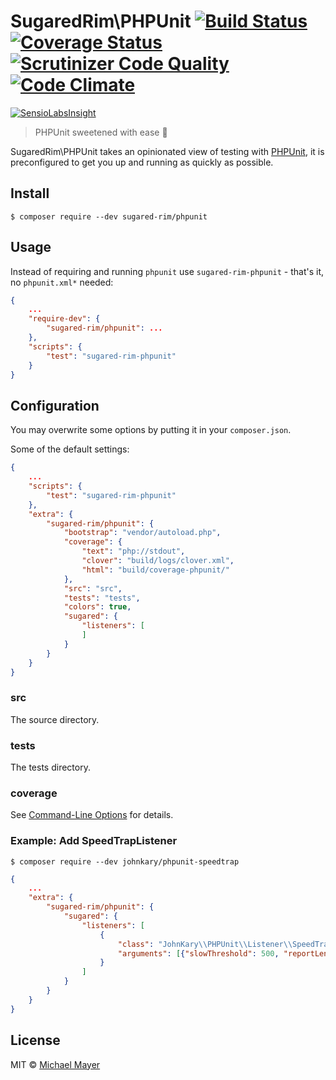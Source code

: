 # SugaredRim\PHPUnit [![Build Status](https://travis-ci.org/sugared-rim/phpunit.svg?branch=master)](https://travis-ci.org/sugared-rim/phpunit) [![Coverage Status](https://coveralls.io/repos/sugared-rim/phpunit/badge.svg?branch=master&service=github)](https://coveralls.io/github/sugared-rim/phpunit?branch=master) [![Scrutinizer Code Quality](https://scrutinizer-ci.com/g/sugared-rim/phpunit/badges/quality-score.png?b=master)](https://scrutinizer-ci.com/g/sugared-rim/phpunit/?branch=master) [![Code Climate](https://codeclimate.com/github/sugared-rim/phpunit/badges/gpa.svg)](https://codeclimate.com/github/sugared-rim/phpunit)

[![SensioLabsInsight](https://insight.sensiolabs.com/projects/4db73f60-e740-424d-a0b8-7ac1571164b5/big.png)](https://insight.sensiolabs.com/projects/4db73f60-e740-424d-a0b8-7ac1571164b5)

> PHPUnit sweetened with ease :cherries:

SugaredRim\PHPUnit takes an opinionated view of testing with [PHPUnit](https://phpunit.de), it is preconfigured to get you up and running as quickly as possible.

## Install

```
$ composer require --dev sugared-rim/phpunit
```

## Usage

Instead of requiring and running `phpunit` use `sugared-rim-phpunit` - that's it, no `phpunit.xml*` needed:

```json
{
    ...
    "require-dev": {
        "sugared-rim/phpunit": ...
    },
    "scripts": {
        "test": "sugared-rim-phpunit"
    }
}
```

## Configuration

You may overwrite some options by putting it in your `composer.json`.

Some of the default settings:
```json
{
    ...
    "scripts": {
        "test": "sugared-rim-phpunit"
    },
    "extra": {
        "sugared-rim/phpunit": {
            "bootstrap": "vendor/autoload.php",
            "coverage": {
                "text": "php://stdout",
                "clover": "build/logs/clover.xml",
                "html": "build/coverage-phpunit/"
            },
            "src": "src",
            "tests": "tests",
            "colors": true,
            "sugared": {
                "listeners": [
                ]
            }
        }
    }
}
```

### src

The source directory.

### tests

The tests directory.

### coverage

See [Command-Line Options](https://phpunit.de/manual/current/en/textui.html#textui.clioptions) for details.

### Example: Add SpeedTrapListener

```
$ composer require --dev johnkary/phpunit-speedtrap
```

```json
{
    ...
    "extra": {
        "sugared-rim/phpunit": {
            "sugared": {
                "listeners": [
                    {
                        "class": "JohnKary\\PHPUnit\\Listener\\SpeedTrapListener",
                        "arguments": [{"slowThreshold": 500, "reportLength": 10}]
                    }
                ]
            }
        }
    }
}
```

## License

MIT © [Michael Mayer](http://schnittstabil.de)
